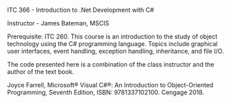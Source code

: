 ITC 366 - Introduction to .Net Development with C#

Instructor - James Bateman, MSCIS

Prerequisite: ITC 260. 
This course is an introduction to the study of object technology using the C# programming language. 
Topics include graphical user interfaces, event handling, exception handling, inheritance, and file I/O. 

The code presented here is a combination of the class instructor and the author of the text book.

Joyce Farrell, Microsoft® Visual C#®: An Introduction to Object-Oriented Programming, Seventh Edition, ISBN: 9781337102100. Cengage 2018.
